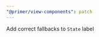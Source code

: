 ```yaml
---
"@primer/view-components": patch
---
```


Add correct fallbacks to `State` label

<!-- Changed components: _none_ -->
